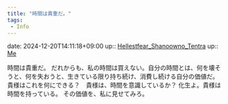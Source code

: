```yaml
---
title: "時間は貴重だ。"
tags:
 - Info
---
```


date: 2024-12-20T14:11:18+09:00
up:: [Hellestfear_Shanoowno_Tentra](Bar/Novel/Nacaria/Hellestfear_Shanoowno_Tentra.md)
up:: [Me](../Bar/Novel/Chaos/Me.md)

時間は貴重だ。
だれからも、私の時間は買えない。自分の時間とは、何を壊そうと、何を失おうと、生きている限り持ち続け、消費し続ける自分の価値だ。
貴様はこれを何にできる？　貴様は、時間を意識しているか？
化生よ。貴様は時間を持っている。
その価値を、私に見せてみろ。